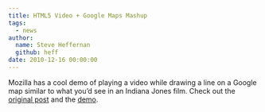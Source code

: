 ```yaml
---
title: HTML5 Video + Google Maps Mashup
tags:
  - news
author:
  name: Steve Heffernan
  github: heff
date: 2010-12-16 00:00:00
---
```


Mozilla has a cool demo of playing a video while drawing a line on a Google map similar to what you&rsquo;d see in an Indiana Jones film. Check out the [original post](http://hacks.mozilla.org/2010/12/spirit-of-indiana-jones-syncing-html5-video-with-maps/) and the [demo](http://isithackday.com/spirit-of-indiana/).
